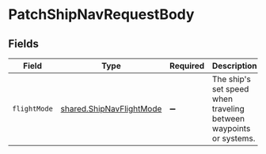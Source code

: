 # PatchShipNavRequestBody


## Fields

| Field                                                                | Type                                                                 | Required                                                             | Description                                                          |
| -------------------------------------------------------------------- | -------------------------------------------------------------------- | -------------------------------------------------------------------- | -------------------------------------------------------------------- |
| `flightMode`                                                         | [shared.ShipNavFlightMode](../../models/shared/shipnavflightmode.md) | :heavy_minus_sign:                                                   | The ship's set speed when traveling between waypoints or systems.    |
